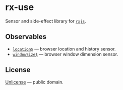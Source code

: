 # rx-use

Sensor and side-effect library for [`rxjs`](https://rxjs-dev.firebaseapp.com/).


## Observables

- [`location$`](./docs/location$.md) &mdash; browser location and history sensor.
- [`windowSize$`](./docs/windowSize$.md) &mdash; browser window dimension sensor.


## License

[Unlicense](LICENSE) &mdash; public domain.

